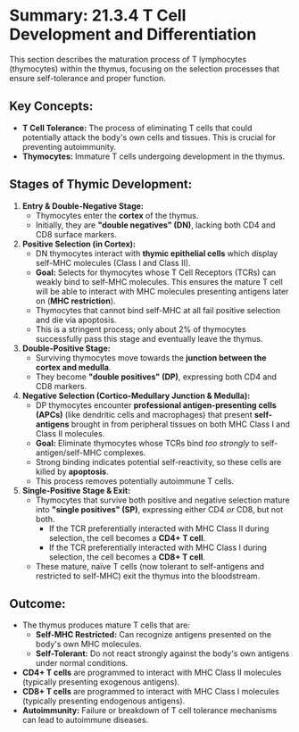 # Summary: 21.3.4 T Cell Development and Differentiation

This section describes the maturation process of T lymphocytes (thymocytes) within the thymus, focusing on the selection processes that ensure self-tolerance and proper function.

## Key Concepts:

*   **T Cell Tolerance:** The process of eliminating T cells that could potentially attack the body's own cells and tissues. This is crucial for preventing autoimmunity.
*   **Thymocytes:** Immature T cells undergoing development in the thymus.

## Stages of Thymic Development:

1.  **Entry & Double-Negative Stage:**
    *   Thymocytes enter the **cortex** of the thymus.
    *   Initially, they are **"double negatives" (DN)**, lacking both CD4 and CD8 surface markers.
2.  **Positive Selection (in Cortex):**
    *   DN thymocytes interact with **thymic epithelial cells** which display self-MHC molecules (Class I and Class II).
    *   **Goal:** Selects for thymocytes whose T Cell Receptors (TCRs) can weakly bind to self-MHC molecules. This ensures the mature T cell will be able to interact with MHC molecules presenting antigens later on (**MHC restriction**).
    *   Thymocytes that cannot bind self-MHC at all fail positive selection and die via apoptosis.
    *   This is a stringent process; only about 2% of thymocytes successfully pass this stage and eventually leave the thymus.
3.  **Double-Positive Stage:**
    *   Surviving thymocytes move towards the **junction between the cortex and medulla**.
    *   They become **"double positives" (DP)**, expressing both CD4 and CD8 markers.
4.  **Negative Selection (Cortico-Medullary Junction & Medulla):**
    *   DP thymocytes encounter **professional antigen-presenting cells (APCs)** (like dendritic cells and macrophages) that present **self-antigens** brought in from peripheral tissues on both MHC Class I and Class II molecules.
    *   **Goal:** Eliminate thymocytes whose TCRs bind *too strongly* to self-antigen/self-MHC complexes.
    *   Strong binding indicates potential self-reactivity, so these cells are killed by **apoptosis**.
    *   This process removes potentially autoimmune T cells.
5.  **Single-Positive Stage & Exit:**
    *   Thymocytes that survive both positive and negative selection mature into **"single positives" (SP)**, expressing either CD4 *or* CD8, but not both.
        *   If the TCR preferentially interacted with MHC Class II during selection, the cell becomes a **CD4+ T cell**.
        *   If the TCR preferentially interacted with MHC Class I during selection, the cell becomes a **CD8+ T cell**.
    *   These mature, naïve T cells (now tolerant to self-antigens and restricted to self-MHC) exit the thymus into the bloodstream.

## Outcome:

*   The thymus produces mature T cells that are:
    *   **Self-MHC Restricted:** Can recognize antigens presented on the body's own MHC molecules.
    *   **Self-Tolerant:** Do not react strongly against the body's own antigens under normal conditions.
*   **CD4+ T cells** are programmed to interact with MHC Class II molecules (typically presenting exogenous antigens).
*   **CD8+ T cells** are programmed to interact with MHC Class I molecules (typically presenting endogenous antigens).
*   **Autoimmunity:** Failure or breakdown of T cell tolerance mechanisms can lead to autoimmune diseases.
